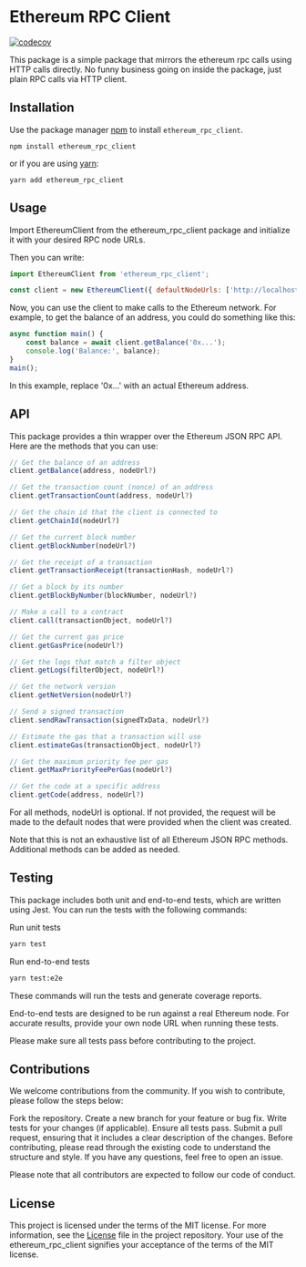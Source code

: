 # Ethereum RPC Client

[![codecov](https://codecov.io/gh/tomarsachin2271/ethereum_rpc_client/branch/master/graph/badge.svg?token=f372a23a-11e0-42b1-a893-ce55cef70e3b)](https://codecov.io/gh/tomarsachin2271/ethereum_rpc_client)

This package is a simple package that mirrors the ethereum rpc calls using HTTP calls directly. No funny business going on inside the package, just plain RPC calls via HTTP client.

## Installation
Use the package manager [npm](https://www.npmjs.com/) to install `ethereum_rpc_client`.
```
npm install ethereum_rpc_client
```
or if you are using [yarn](https://yarnpkg.com/):

```
yarn add ethereum_rpc_client
```

## Usage
Import EthereumClient from the ethereum_rpc_client package and initialize it with your desired RPC node URLs.

Then you can write:

```javascript
import EthereumClient from 'ethereum_rpc_client';

const client = new EthereumClient({ defaultNodeUrls: ['http://localhost:8545'] });
```

Now, you can use the client to make calls to the Ethereum network. For example, to get the balance of an address, you could do something like this:

```javascript
async function main() {
    const balance = await client.getBalance('0x...');
    console.log('Balance:', balance);
}
main();
```

In this example, replace '0x...' with an actual Ethereum address.


## API
This package provides a thin wrapper over the Ethereum JSON RPC API. Here are the methods that you can use:

```javascript
// Get the balance of an address
client.getBalance(address, nodeUrl?)

// Get the transaction count (nonce) of an address
client.getTransactionCount(address, nodeUrl?)

// Get the chain id that the client is connected to
client.getChainId(nodeUrl?)

// Get the current block number
client.getBlockNumber(nodeUrl?)

// Get the receipt of a transaction
client.getTransactionReceipt(transactionHash, nodeUrl?)

// Get a block by its number
client.getBlockByNumber(blockNumber, nodeUrl?)

// Make a call to a contract
client.call(transactionObject, nodeUrl?)

// Get the current gas price
client.getGasPrice(nodeUrl?)

// Get the logs that match a filter object
client.getLogs(filterObject, nodeUrl?)

// Get the network version
client.getNetVersion(nodeUrl?)

// Send a signed transaction
client.sendRawTransaction(signedTxData, nodeUrl?)

// Estimate the gas that a transaction will use
client.estimateGas(transactionObject, nodeUrl?)

// Get the maximum priority fee per gas
client.getMaxPriorityFeePerGas(nodeUrl?)

// Get the code at a specific address
client.getCode(address, nodeUrl?)
```

For all methods, nodeUrl is optional. If not provided, the request will be made to the default nodes that were provided when the client was created.

Note that this is not an exhaustive list of all Ethereum JSON RPC methods. Additional methods can be added as needed.

## Testing
This package includes both unit and end-to-end tests, which are written using Jest. You can run the tests with the following commands:

Run unit tests
```bash
yarn test
```

Run end-to-end tests
```bash
yarn test:e2e
```

These commands will run the tests and generate coverage reports.

End-to-end tests are designed to be run against a real Ethereum node. For accurate results, provide your own node URL when running these tests.

Please make sure all tests pass before contributing to the project.

## Contributions

We welcome contributions from the community. If you wish to contribute, please follow the steps below:

Fork the repository.
Create a new branch for your feature or bug fix.
Write tests for your changes (if applicable).
Ensure all tests pass.
Submit a pull request, ensuring that it includes a clear description of the changes.
Before contributing, please read through the existing code to understand the structure and style. If you have any questions, feel free to open an issue.

Please note that all contributors are expected to follow our code of conduct.

## License
This project is licensed under the terms of the MIT license. For more information, see the [License](LICENSE) file in the project repository. Your use of the ethereum_rpc_client signifies your acceptance of the terms of the MIT license.
